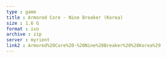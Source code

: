 ```yaml
---
type : game
title : Armored Core - Nine Breaker (Korea)
size : 1.6 G
format : iso
archive : zip
server : myrient
link2 : Armored%20Core%20-%20Nine%20Breaker%20%28Korea%29
---
```

